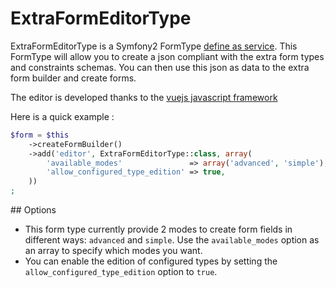 ExtraFormEditorType
===================

ExtraFormEditorType is a Symfony2 FormType [define as service](http://symfony.com/doc/current/book/forms.html#defining-your-forms-as-services).
This FormType will allow you to create a json compliant with the extra form types and constraints schemas.
You can then use this json as data to the extra form builder and create forms.

The editor is developed thanks to the [vuejs javascript framework](https://vuejs.org/)

Here is a quick example :
```php
$form = $this
    ->createFormBuilder()
    ->add('editor', ExtraFormEditorType::class, array(
        'available_modes'               => array('advanced', 'simple'),
        'allow_configured_type_edition' => true,
    ))
;
```

## Options

* This form type currently provide 2 modes to create form fields in different ways: `advanced` and `simple`.
Use the `available_modes` option as an array to specify which modes you want.
* You can enable the edition of configured types by setting the `allow_configured_type_edition` option to `true`.
